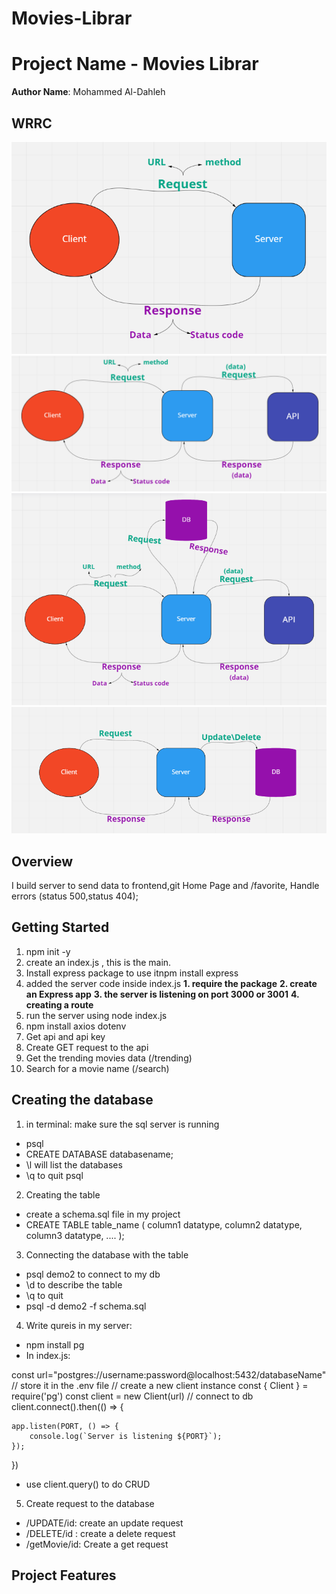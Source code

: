# Movies-Librar

# Project Name - Movies Librar

**Author Name**: Mohammed Al-Dahleh

## WRRC
![assests](/assests/WRRC.PNG)
![assests](/assests/WRRC%20with%20API.PNG)
![assests](/assests/WRRC%20with%20DB.PNG)
![assests](/assests/WRRC%20with%20DB1.PNG)
## Overview
I build server to send data to frontend,git Home Page and /favorite, Handle errors (status 500,status 404);

## Getting Started
1) npm init -y 
2) create an index.js , this is the main.
3) Install express package to use itnpm install express
4) added the server code inside index.js
 **1. require the package**
 **2. create an Express app**
 **3. the server is listening on port 3000 or 3001**
 **4. creating a route**
5) run the server using node index.js
6) npm install axios dotenv
7) Get api and api key
8) Create GET request to the api
9) Get the trending movies data (/trending)
10) Search for a movie name (/search)

## Creating the database
1. in terminal: make sure the sql server is running
  * psql
  * CREATE DATABASE databasename;
  * \l will list the databases
  * \q to quit psql
2. Creating the table
  * create a schema.sql file in my project
  * CREATE TABLE table_name (
    column1 datatype,
    column2 datatype,
    column3 datatype,
   ....
);
3. Connecting the database with the table

  * psql demo2 to connect to my db
  * \d to describe the table
  * \q to quit
  * psql -d demo2 -f schema.sql
4. Write qureis in my server:

 * npm install pg
 * In index.js:

const url="postgres://username:password@localhost:5432/databaseName" // store it in the .env file
// create a new client instance
const { Client } = require('pg')
const client = new Client(url)
// connect to db
client.connect().then(() => {

    app.listen(PORT, () => {
        console.log(`Server is listening ${PORT}`);
    });
})

 * use client.query() to do CRUD

5. Create request to the database
 * /UPDATE/id: create an update request 
 * /DELETE/id : create a delete request
 * /getMovie/id: Create a get request
## Project Features
<!-- What are the features included in you app -->
